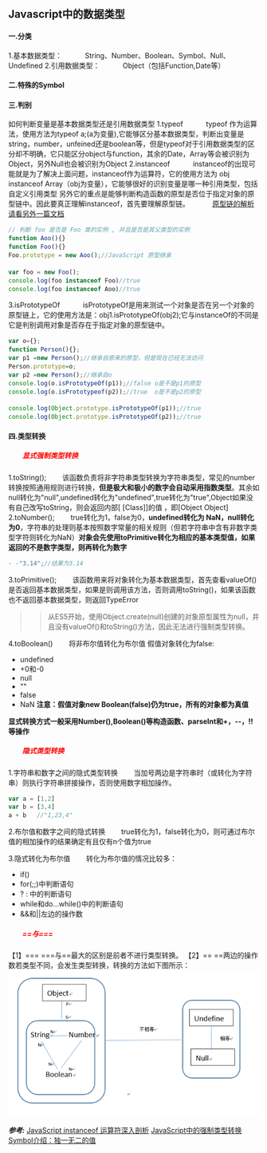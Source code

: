 ## Javascript中的数据类型
#### 一.分类
1.基本数据类型：
&emsp;&emsp;&emsp;String、Number、Boolean、Symbol、Null、Undefined
2.引用数据类型：
&emsp;&emsp;&emsp;Object（包括Function,Date等）

#### 二.特殊的Symbol

#### 三.判别
如何判断变量是基本数据类型还是引用数据类型
1.typeof
&emsp;&emsp;&emsp;typeof 作为运算法，使用方法为typeof a;(a为变量),它能够区分基本数据类型，判断出变量是string，number，unfeined还是boolean等，但是typeof对于引用数据类型的区分却不明确，它只能区分object与function，其余的Date，Array等会被识别为Object，另外Null也会被识别为Object
2.instanceof
&emsp;&emsp;&emsp;instanceof的出现可能就是为了解决上面问题，instanceof作为运算符，它的使用方法为 obj instanceof Array（obj为变量），它能够很好的识别变量是哪一种引用类型，包括自定义引用类型
另外它的重点是能够判断构造函数的原型是否位于指定对象的原型链中。因此要真正理解instanceof，首先要理解原型链。
&emsp;&emsp;&emsp;[原型链的解析请看另外一篇文档](./原型链.md)
```javascript
// 判断 foo 是否是 Foo 类的实例 , 并且是否是其父类型的实例
function Aoo(){} 
function Foo(){} 
Foo.prototype = new Aoo();//JavaScript 原型继承
 
var foo = new Foo(); 
console.log(foo instanceof Foo)//true 
console.log(foo instanceof Aoo)//true
```
3.isPrototypeOf
&emsp;&emsp;&emsp;isPrototypeOf是用来测试一个对象是否在另一个对象的原型链上，它的使用方法是：obj1.isPrototypeOf(obj2);它与instanceOf的不同是它是判别调用对象是否存在于指定对象的原型链中。

```javascript
var o={};
function Person(){};
var p1 =new Person();//继承自原来的原型，但是现在已经无法访问
Person.prototype=o;
var p2 =new Person();//继承自o
console.log(o.isPrototypeOf(p1));//false o是不是p1的原型
console.log(o.isPrototypeof(p2));//true  o是不是p2的原型

console.log(Object.prototype.isPrototypeOf(p1));//true
console.log(Object.prototype.isPrototypeOf(p2));//true
```

#### 四.类型转换

##### &emsp;&emsp;<font color=red>显式强制类型转换</font>


1.toString();
&emsp;&emsp;该函数负责将非字符串类型转换为字符串类型，常见的number转换按照通用规则进行转换，**但是极大和极小的数字会自动采用指数类型**。其余如null转化为"null",undefined转化为"undefined",true转化为"true",Object如果没有自己改写toString，则会返回内部[ [Class]]的值
，即[Object Object]
2.toNumber();
&emsp;&emsp;true转化为1，false为0，**undefined转化为 NaN，null转化为0**，字符串的处理则基本按照数字常量的相关规则（但若字符串中含有非数字类型字符则转化为NaN）**对象会先使用toPrimitive转化为相应的基本类型值，如果返回的不是数字类型，则再转化为数字**
```javascript
- -"3.14";//结果为3.14
```
3.toPrimitive();
&emsp;&emsp;该函数用来将对象转化为基本数据类型，首先查看valueOf()是否返回基本数据类型，如果是则调用该方法，否则调用toString()，如果该函数也不返回基本数据类型，则返回TypeError
>>从ES5开始，使用Object.create(null)创建的对象原型属性为null，并且没有valueOf()和toString()方法，因此无法进行强制类型转换。

4.toBoolean()
&emsp;&emsp;将非布尔值转化为布尔值
假值对象转化为false:
+ undefined
+ +0和-0
+ null
+ ""
+ false
+ NaN
**注意：假值对象new Boolean(false)仍为true，所有的对象都为真值**

**显式转换方式一般采用Number(),Boolean()等构造函数、parseInt和+，--，!!等操作**

##### &emsp;&emsp;<font color=red>隐式类型转换</font>
1.字符串和数字之间的隐式类型转换
&emsp;&emsp;当加号两边是字符串时（或转化为字符串）则执行字符串拼接操作，否则使用数字相加操作。

```javascript
var a = [1,2]
var b = [3,4]
a + b   //"1,23,4"
```

2.布尔值和数字之间的隐式转换
&emsp;&emsp;true转化为1，false转化为0，则可通过布尔值的相加操作的结果确定有且仅有n个值为true

3.隐式转化为布尔值
&emsp;&emsp;转化为布尔值的情况比较多：
+ if()
+ for(;;)中判断语句
+ ? : 中的判断语句
+ while和do...while()中的判断语句
+ &&和||左边的操作数

##### &emsp;&emsp;<font color=red>==与===</font>

【1】===
===与==最大的区别是前者不进行类型转换。
【2】==
==两边的操作数若类型不同，会发生类型转换，转换的方法如下图所示：
![==的隐式类型转换](./img/==.png)

***参考:***
[JavaScript instanceof 运算符深入剖析](https://www.ibm.com/developerworks/cn/web/1306_jiangjj_jsinstanceof/index.html)
[JavaScript中的强制类型转换](https://juejin.im/post/5b3b76de5188251afc25567f)
[Symbol介绍：独一无二的值](https://juejin.im/post/5cdcd7a7e51d453af7192b9a)